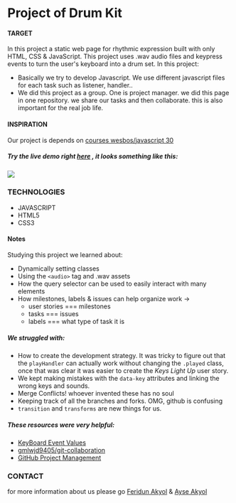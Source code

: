 # Project of Drum Kit
#### TARGET
In this project a static web page for rhythmic expression built with only HTML, CSS & JavaScript. This project uses .wav audio files and keypress events to turn the user's keyboard into a drum set.
In this project:
* Basically we try to develop Javascript. We use different javascript files for each task such as listener, handler..
* We did this project as a group. One is project manager. we did this page in one repository. we share our tasks and then collaborate. this is also important for the real job life.   
#### INSPIRATION
Our project is depends on [courses wesbos/javascript 30](https://courses.wesbos.com/account/access/5e6d32baabb2b01ab6abee86/view/194130650) 

##### Try the live demo right [here](https://feridunakyol.github.io/drum-kit/) , it looks something like this:
![](https://raw.githubusercontent.com/feridunAKYOL/drum-kit/master/screenshots/Screenshot%20Drum%20Kit.png)

### TECHNOLOGIES
- JAVASCRIPT
- HTML5
- CSS3

#### Notes

Studying this project we learned about:

* Dynamically setting classes
* Using the `<audio>` tag and .wav assets
* How the query selector can be used to easily interact with many elements
* How milestones, labels & issues can help organize work ->
  * user stories === milestones
  * tasks === issues
  * labels === what type of task it is

##### We struggled with:

* How to create the development strategy.  It was tricky to figure out that the `playHandler` can actually work without changing the `.played` class, once that was clear it was easier to create the _Keys Light Up_ user story.
* We kept making mistakes with the `data-key` attributes and linking the wrong keys and sounds.
* Merge Conflicts!  whoever invented these has no soul
* Keeping track of all the branches and forks.  OMG, github is confusing
* `transition` and `transforms` are new things for us. 

##### These resources were very helpful:

* [KeyBoard Event Values](https://css-tricks.com/snippets/javascript/javascript-keycodes/)
* [gmlwjd9405/git-collaboration](https://github.com/gmlwjd9405/git-collaboration)
* [GitHub Project Management](https://github.com/features/project-management)


### CONTACT
for more information about us please go [Feridun Akyol](https://feridunakyol.github.io)
 & [Ayse Akyol](https://ayseakyol.github.io/)

